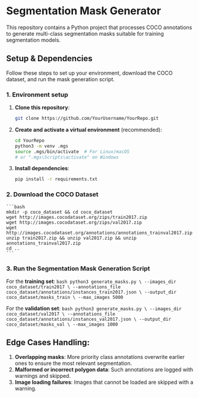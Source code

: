 # Segmentation Mask Generator

This repository contains a Python project that processes COCO annotations to generate multi-class segmentation masks suitable for training segmentation models.

## Setup & Dependencies

Follow these steps to set up your environment, download the COCO dataset, and run the mask generation script. 

### 1. Environment setup
1. **Clone this repository**:
    ```bash
    git clone https://github.com/YourUsername/YourRepo.git
    ```

2. **Create and activate a virtual environment** (recommended):
    ```bash
    cd YourRepo
    python3 -m venv .mgs
    source .mgs/bin/activate  # For Linux/macOS
    # or ".mgs\Scripts\activate" on Windows
    ```

3. **Install dependencies**:
    ```bash
    pip install -r requirements.txt
    ```

### 2. Download the COCO Dataset
    ```bash
    mkdir -p coco_dataset && cd coco_dataset
    wget http://images.cocodataset.org/zips/train2017.zip
    wget http://images.cocodataset.org/zips/val2017.zip
    wget http://images.cocodataset.org/annotations/annotations_trainval2017.zip
    unzip train2017.zip && unzip val2017.zip && unzip annotations_trainval2017.zip  
    cd ..
    ```

### 3. Run the Segmentation Mask Generation Script 

For the **training set**:
    ```bash
    python3 generate_masks.py \
  --images_dir coco_dataset/train2017 \
  --annotations_file coco_dataset/annotations/instances_train2017.json \
  --output_dir coco_dataset/masks_train \
  --max_images 5000
    ```

For the **validation set**:
    ```bash
    python3 generate_masks.py \
  --images_dir coco_dataset/val2017 \
  --annotations_file coco_dataset/annotations/instances_val2017.json \
  --output_dir coco_dataset/masks_val \
  --max_images 1000
    ```

## Edge Cases Handling:
1. **Overlapping masks**: More priority class annotations overwrite earlier ones to ensure the most relevant segmentation.
2. **Malformed or incorrect polygon data**: Such annotations are logged with warnings and skipped.
3. **Image loading failures**: Images that cannot be loaded are skipped with a warning.
